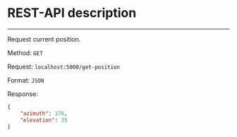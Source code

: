 REST-API description
=======================

---

Request current position.

Method: `GET`

Request: `localhost:5000/get-position`

Format: `JSON`

Response:
``` JSON
{
	"azimuth": 176,
	"elevation": 35
}
```

